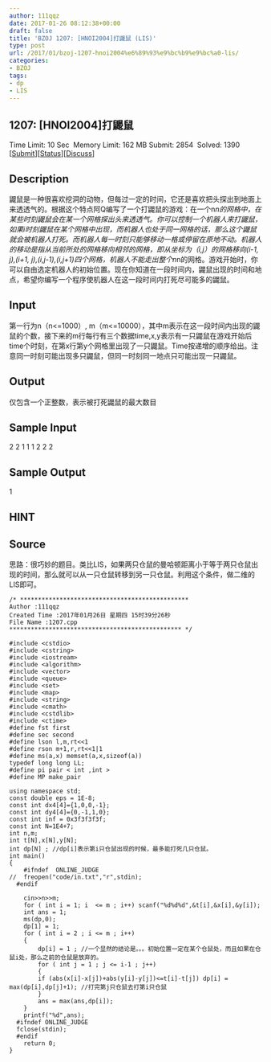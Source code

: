 ```yaml
---
author: 111qqz
date: 2017-01-26 08:12:38+00:00
draft: false
title: 'BZOJ 1207: [HNOI2004]打鼹鼠 (LIS)'
type: post
url: /2017/01/bzoj-1207-hnoi2004%e6%89%93%e9%bc%b9%e9%bc%a0-lis/
categories:
- BZOJ
tags:
- dp
- LIS
---
```





## 1207: [HNOI2004]打鼹鼠


Time Limit: 10 Sec  Memory Limit: 162 MB
Submit: 2854  Solved: 1390
[[Submit](http://www.lydsy.com/JudgeOnline/submitpage.php?id=1207)][[Status](http://www.lydsy.com/JudgeOnline/problemstatus.php?id=1207)][[Discuss](http://www.lydsy.com/JudgeOnline/bbs.php?id=1207)]


## Description






鼹鼠是一种很喜欢挖洞的动物，但每过一定的时间，它还是喜欢把头探出到地面上来透透气的。根据这个特点阿Q编写了一个打鼹鼠的游戏：在一个n*n的网格中，在某些时刻鼹鼠会在某一个网格探出头来透透气。你可以控制一个机器人来打鼹鼠，如果i时刻鼹鼠在某个网格中出现，而机器人也处于同一网格的话，那么这个鼹鼠就会被机器人打死。而机器人每一时刻只能够移动一格或停留在原地不动。机器人的移动是指从当前所处的网格移向相邻的网格，即从坐标为（i,j）的网格移向(i-1, j),(i+1, j),(i,j-1),(i,j+1)四个网格，机器人不能走出整个n*n的网格。游戏开始时，你可以自由选定机器人的初始位置。现在你知道在一段时间内，鼹鼠出现的时间和地点，希望你编写一个程序使机器人在这一段时间内打死尽可能多的鼹鼠。






## Input






第一行为n（n<=1000）, m（m<=10000），其中m表示在这一段时间内出现的鼹鼠的个数，接下来的m行每行有三个数据time,x,y表示有一只鼹鼠在游戏开始后time个时刻，在第x行第y个网格里出现了一只鼹鼠。Time按递增的顺序给出。注意同一时刻可能出现多只鼹鼠，但同一时刻同一地点只可能出现一只鼹鼠。






## Output






仅包含一个正整数，表示被打死鼹鼠的最大数目






## Sample Input




2 2
1 1 1
2 2 2





## Sample Output




1




## HINT







## Source




思路：很巧妙的题目。类比LIS，如果两只仓鼠的曼哈顿距离小于等于两只仓鼠出现的时间，那么就可以从一只仓鼠转移到另一只仓鼠。利用这个条件，做二维的LIS即可。

    
    /* ***********************************************
    Author :111qqz
    Created Time :2017年01月26日 星期四 15时39分26秒
    File Name :1207.cpp
    ************************************************ */
    
    #include <cstdio>
    #include <cstring>
    #include <iostream>
    #include <algorithm>
    #include <vector>
    #include <queue>
    #include <set>
    #include <map>
    #include <string>
    #include <cmath>
    #include <cstdlib>
    #include <ctime>
    #define fst first
    #define sec second
    #define lson l,m,rt<<1
    #define rson m+1,r,rt<<1|1
    #define ms(a,x) memset(a,x,sizeof(a))
    typedef long long LL;
    #define pi pair < int ,int >
    #define MP make_pair
    
    using namespace std;
    const double eps = 1E-8;
    const int dx4[4]={1,0,0,-1};
    const int dy4[4]={0,-1,1,0};
    const int inf = 0x3f3f3f3f;
    const int N=1E4+7;
    int n,m;
    int t[N],x[N],y[N];
    int dp[N] ; //dp[i]表示第i只仓鼠出现的时候，最多能打死几只仓鼠。
    int main()
    {
    	#ifndef  ONLINE_JUDGE 
    //	freopen("code/in.txt","r",stdin);
      #endif
    	
    	cin>>n>>m;
    	for ( int i = 1; i  <= m ; i++) scanf("%d%d%d",&t[i],&x[i],&y[i]);
    	int ans = 1;
    	ms(dp,0);
    	dp[1] = 1;
    	for ( int i = 2 ; i <= m ; i++)
    	{
    	    dp[i] = 1 ; //一个显然的结论是。。。初始位置一定在某个仓鼠处，而且如果在仓鼠i处，那么之前的仓鼠是放弃的。
    	    for ( int j = 1 ; j <= i-1 ; j++)
    	    {
    		if (abs(x[i]-x[j])+abs(y[i]-y[j])<=t[i]-t[j]) dp[i] = max(dp[i],dp[j]+1); //打完第j只仓鼠去打第i只仓鼠
    	    }
    	    ans = max(ans,dp[i]);
    	}
    	printf("%d",ans);
      #ifndef ONLINE_JUDGE  
      fclose(stdin);
      #endif
        return 0;
    }
    




